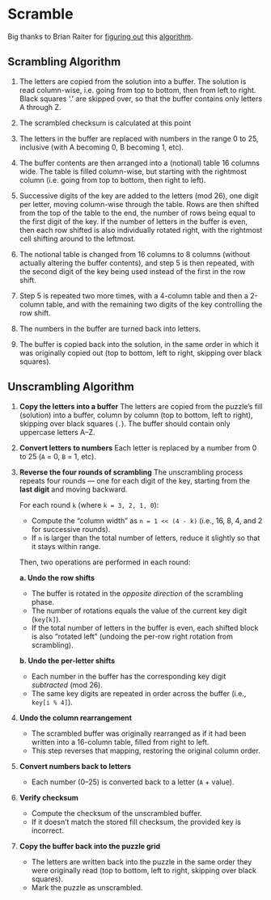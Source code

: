 # Scramble

Big thanks to Brian Raiter for [figuring out](https://www.muppetlabs.com/~breadbox/txt/acre.html) this [algorithm](https://www.muppetlabs.com/~breadbox/txt/scramble-c.txt).

## Scrambling Algorithm

1. The letters are copied from the solution into a buffer. The solution is read column-wise, i.e. going from top to bottom, then from left to right. Black squares '.' are skipped over, so that the buffer contains only letters A through Z.

2. The scrambled checksum is calculated at this point

3. The letters in the buffer are replaced with numbers in the range 0 to 25, inclusive (with A becoming 0, B becoming 1, etc).

4. The buffer contents are then arranged into a (notional) table 16 columns wide. The table is filled column-wise, but starting with the rightmost column (i.e. going from top to bottom, then right to left).

5. Successive digits of the key are added to the letters (mod 26), one digit per letter, moving column-wise through the table. Rows are then shifted from the top of the table to the end, the number of rows being equal to the first digit of the key. If the number of letters in the buffer is even, then each row shifted is also individually rotated right, with the rightmost cell shifting around to the leftmost.

6. The notional table is changed from 16 columns to 8 columns (without actually altering the buffer contents), and step 5 is then repeated, with the second digit of the key being used instead of the first in the row shift.

7. Step 5 is repeated two more times, with a 4-column table and then a 2-column table, and with the remaining two digits of the key controlling the row shift.

8. The numbers in the buffer are turned back into letters.

9. The buffer is copied back into the solution, in the same order in which it was originally copied out (top to bottom, left to right, skipping over black squares).

## Unscrambling Algorithm

1. **Copy the letters into a buffer**
   The letters are copied from the puzzle’s fill (solution) into a buffer, column by column (top to bottom, left to right), skipping over black squares (`.`).
   The buffer should contain only uppercase letters A–Z.

2. **Convert letters to numbers**
   Each letter is replaced by a number from 0 to 25 (`A` = 0, `B` = 1, etc).

3. **Reverse the four rounds of scrambling**
   The unscrambling process repeats four rounds — one for each digit of the key, starting from the **last digit** and moving backward.

   For each round `k` (where `k = 3, 2, 1, 0`):
   - Compute the “column width” as `n = 1 << (4 - k)` (i.e., 16, 8, 4, and 2 for successive rounds).
   - If `n` is larger than the total number of letters, reduce it slightly so that it stays within range.

   Then, two operations are performed in each round:

   **a. Undo the row shifts**
   - The buffer is rotated in the _opposite direction_ of the scrambling phase.
   - The number of rotations equals the value of the current key digit (`key[k]`).
   - If the total number of letters in the buffer is even, each shifted block is also “rotated left” (undoing the per-row right rotation from scrambling).

   **b. Undo the per-letter shifts**
   - Each number in the buffer has the corresponding key digit _subtracted_ (mod 26).
   - The same key digits are repeated in order across the buffer (i.e., `key[i % 4]`).

4. **Undo the column rearrangement**
   - The scrambled buffer was originally rearranged as if it had been written into a 16-column table, filled from right to left.
   - This step reverses that mapping, restoring the original column order.

5. **Convert numbers back to letters**
   - Each number (0–25) is converted back to a letter (`A` + value).

6. **Verify checksum**
   - Compute the checksum of the unscrambled buffer.
   - If it doesn’t match the stored fill checksum, the provided key is incorrect.

7. **Copy the buffer back into the puzzle grid**
   - The letters are written back into the puzzle in the same order they were originally read (top to bottom, left to right, skipping over black squares).
   - Mark the puzzle as unscrambled.
